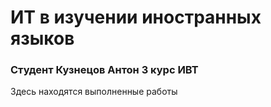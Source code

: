 
# ИТ в изучении иностранных языков

### Студент Кузнецов Антон 3 курс ИВТ 

Здесь находятся выполненные работы
